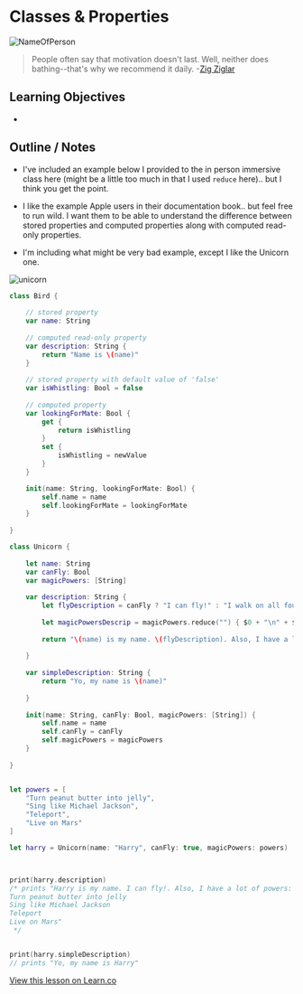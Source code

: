 # Classes & Properties

![NameOfPerson](http://i.imgur.com/GAIzIs0.jpg?1)  

> People often say that motivation doesn't last. Well, neither does bathing--that's why we recommend it daily. -[Zig Ziglar](https://en.wikipedia.org/wiki/Zig_Ziglar)

## Learning Objectives

* 



## Outline / Notes

*  I've included an example below I provided to the in person immersive class here (might be a little too much in that I used `reduce` here).. but I think you get the point.

* I like the example Apple users in their documentation book.. but feel free to run wild. I want them to be able to understand the difference between stored properties and computed properties along with computed read-only properties.

* I'm including what might be very bad example, except I like the Unicorn one.

![unicorn](https://media.giphy.com/media/l0LIYv9tJFIVHxF5u/giphy.gif)

```swift
class Bird {
    
    // stored property
    var name: String
    
    // computed read-only property
    var description: String {
        return "Name is \(name)"
    }
    
    // stored property with default value of 'false'
    var isWhistling: Bool = false
    
    // computed property
    var lookingForMate: Bool {
        get {
            return isWhistling
        }
        set {
            isWhistling = newValue
        }
    }

    init(name: String, lookingForMate: Bool) {
        self.name = name
        self.lookingForMate = lookingForMate
    }
    
}
```


```swift
class Unicorn {
    
    let name: String
    var canFly: Bool
    var magicPowers: [String]
    
    var description: String {
        let flyDescription = canFly ? "I can fly!" : "I walk on all fours."
        
        let magicPowersDescrip = magicPowers.reduce("") { $0 + "\n" + $1 }
        
        return "\(name) is my name. \(flyDescription). Also, I have a lot of powers: \(magicPowersDescrip)"
        
    }
    
    var simpleDescription: String {
        return "Yo, my name is \(name)"
        
    }
    
    init(name: String, canFly: Bool, magicPowers: [String]) {
        self.name = name
        self.canFly = canFly
        self.magicPowers = magicPowers
    }
    
}


let powers = [
    "Turn peanut butter into jelly",
    "Sing like Michael Jackson",
    "Teleport",
    "Live on Mars"
]

let harry = Unicorn(name: "Harry", canFly: true, magicPowers: powers)



print(harry.description)
/* prints "Harry is my name. I can fly!. Also, I have a lot of powers:
Turn peanut butter into jelly
Sing like Michael Jackson
Teleport
Live on Mars"
 */


print(harry.simpleDescription)
// prints "Yo, my name is Harry"
```



<a href='https://learn.co/lessons/Classes-Prop' data-visibility='hidden'>View this lesson on Learn.co</a>
